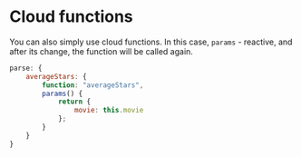 # Cloud functions

You can also simply use cloud functions. In this case, `params` - reactive, and
after its change, the function will be called again.

```js
parse: {
    averageStars: {
        function: "averageStars",
        params() {
            return {
                movie: this.movie
            };
        }
    }
}
```

